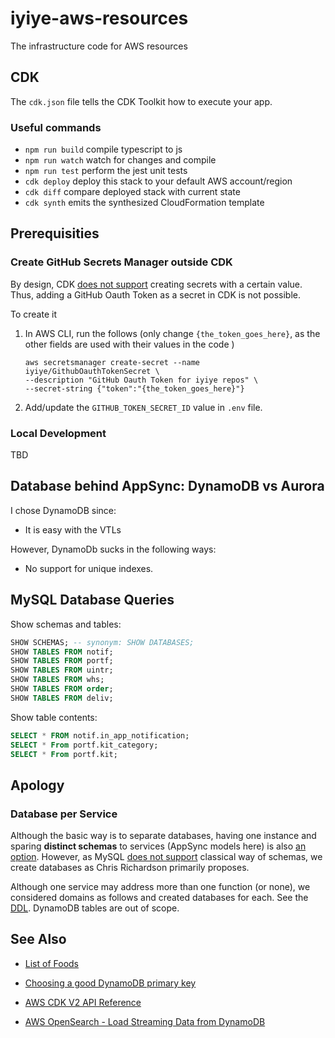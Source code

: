 # iyiye-aws-resources

The infrastructure code for AWS resources

## CDK

The `cdk.json` file tells the CDK Toolkit how to execute your app.

### Useful commands

- `npm run build` compile typescript to js
- `npm run watch` watch for changes and compile
- `npm run test` perform the jest unit tests
- `cdk deploy` deploy this stack to your default AWS account/region
- `cdk diff` compare deployed stack with current state
- `cdk synth` emits the synthesized CloudFormation template

## Prerequisities

### Create GitHub Secrets Manager outside CDK

By design, CDK [does not support](https://github.com/aws/aws-cdk/issues/5810#issuecomment-672736662) creating secrets with a certain value. Thus, adding a GitHub Oauth Token as a secret in CDK is not possible.

To create it

1. In AWS CLI, run the follows (only change `{the_token_goes_here}`, as the other fields are used with their values in the code )

   ```
   aws secretsmanager create-secret --name iyiye/GithubOauthTokenSecret \
   --description "GitHub Oauth Token for iyiye repos" \
   --secret-string {"token":"{the_token_goes_here}"}
   ```

2. Add/update the `GITHUB_TOKEN_SECRET_ID` value in `.env` file.

### Local Development

TBD

## Database behind AppSync: DynamoDB vs Aurora

I chose DynamoDB since:

- It is easy with the VTLs

However, DynamoDb sucks in the following ways:

- No support for unique indexes.

## MySQL Database Queries

Show schemas and tables:

```sql
SHOW SCHEMAS; -- synonym: SHOW DATABASES;
SHOW TABLES FROM notif;
SHOW TABLES FROM portf;
SHOW TABLES FROM uintr;
SHOW TABLES FROM whs;
SHOW TABLES FROM order;
SHOW TABLES FROM deliv;
```

Show table contents:

```sql
SELECT * FROM notif.in_app_notification;
SELECT * From portf.kit_category;
SELECT * From portf.kit;
```

## Apology

### Database per Service

Although the basic way is to separate databases, having one instance and sparing **distinct schemas** to services (AppSync models here) is also [an option](https://microservices.io/patterns/data/database-per-service.html). However, as MySQL [does not support](https://stackoverflow.com/a/11618350/4636715) classical way of schemas, we create databases as Chris Richardson primarily proposes.

Although one service may address more than one function (or none), we considered domains as follows and created databases for each. See the [DDL](bootstrap/prod-iyiye-rds-cluster.ddl.sql). DynamoDB tables are out of scope.

## See Also

- [List of Foods](https://en.wikipedia.org/wiki/Lists_of_foods)

- [Choosing a good DynamoDB primary key](https://aws.amazon.com/premiumsupport/knowledge-center/primary-key-dynamodb-table/)

- [AWS CDK V2 API Reference](https://docs.aws.amazon.com/cdk/api/v2/docs/aws-construct-library.html)

- [AWS OpenSearch - Load Streaming Data from DynamoDB](https://docs.aws.amazon.com/opensearch-service/latest/developerguide/integrations.html#integrations-dynamodb)
